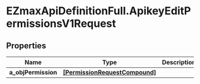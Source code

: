 # EZmaxApiDefinitionFull.ApikeyEditPermissionsV1Request

## Properties

Name | Type | Description | Notes
------------ | ------------- | ------------- | -------------
**a_objPermission** | [**[PermissionRequestCompound]**](PermissionRequestCompound.md) |  | 



